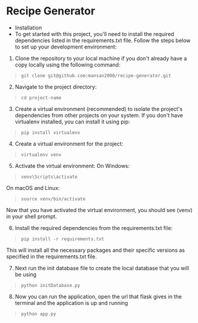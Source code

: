 # Recipe Generator

- Installation
- To get started with this project, you'll need to install the required dependencies listed in the requirements.txt
  file. Follow the steps below to set up your development environment:


1. Clone the repository to your local machine if you don't already have a copy locally using the following command:

> ```git clone git@github.com:mansan2000/recipe-generator.git```

2. Navigate to the project directory:

> ```cd project-name```

3. Create a virtual environment (recommended) to isolate the project's dependencies from other projects on your system.
   If you don't have virtualenv installed, you can install it using pip:

> ```pip install virtualenv```

4. Create a virtual environment for the project:

> ```virtualenv venv```

5. Activate the virtual environment:
   On Windows:

> ```venv\Scripts\activate```

On macOS and Linux:

> ```source venv/bin/activate```

Now that you have activated the virtual environment, you should see (venv) in your shell prompt.

6. Install the required dependencies from the requirements.txt file:

> ```pip install -r requirements.txt```

This will install all the necessary packages and their specific versions as specified in the requirements.txt file.

7. Next run the init database file to create the local database that you will be using

>  ```python initDatabase.py```

8. Now you can run the application, open the url that flask gives in the terminal and the application is up and running 

> ```python app.py```